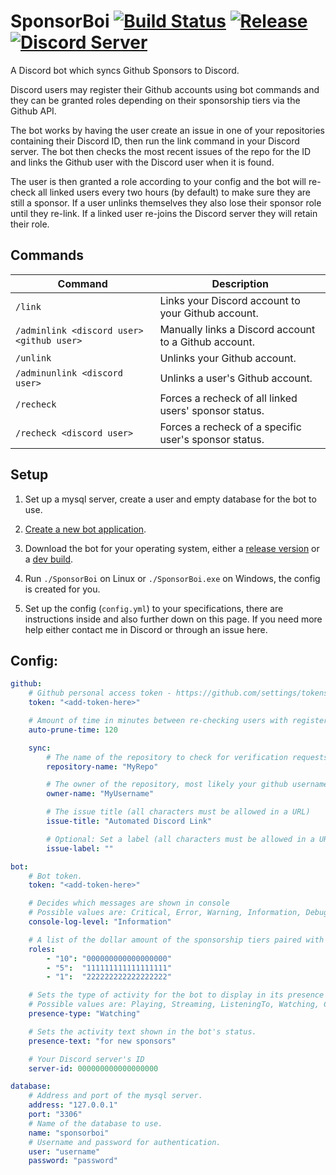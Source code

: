 # SponsorBoi [![Build Status](https://jenkins.karlofduty.com/job/CI/job/SponsorBoi/job/master/badge/icon)](https://jenkins.karlofduty.com/blue/organizations/jenkins/CI%2FSponsorBoi/activity) <!--[![Downloads](https://img.shields.io/github/downloads/KarlOfDuty/SponsorBoi/total.svg)](https://github.com/KarlOfDuty/SponsorBoi/releases)--> [![Release](https://img.shields.io/github/release/KarlofDuty/SponsorBoi.svg)](https://github.com/KarlOfDuty/SponsorBoi/releases) [![Discord Server](https://img.shields.io/discord/430468637183442945.svg?label=discord)](https://discord.gg/C5qMvkj)
A Discord bot which syncs Github Sponsors to Discord.

Discord users may register their Github accounts using bot commands and they can be granted roles depending on their sponsorship tiers via the Github API.

The bot works by having the user create an issue in one of your repositories containing their Discord ID, then run the link command in your Discord server. The bot then checks the most recent issues of the repo for the ID and links the Github user with the Discord user when it is found.

The user is then granted a role according to your config and the bot will re-check all linked users every two hours (by default) to make sure they are still a sponsor. If a user unlinks themselves they also lose their sponsor role until they re-link. If a linked user re-joins the Discord server they will retain their role.

## Commands

| Command | Description |
|--- |---- |
| `/link` | Links your Discord account to your Github account. |
| `/adminlink <discord user> <github user>` | Manually links a Discord account to a Github account. |
| `/unlink` | Unlinks your Github account. |
| `/adminunlink <discord user>` | Unlinks a user's Github account. |
| `/recheck` | Forces a recheck of all linked users' sponsor status. |
| `/recheck <discord user>` | Forces a recheck of a specific user's sponsor status. |

## Setup

1. Set up a mysql server, create a user and empty database for the bot to use.

2. [Create a new bot application](https://discordpy.readthedocs.io/en/latest/discord.html).

3. Download the bot for your operating system, either a [release version](https://github.com/KarlOfDuty/SponsorBoi/releases) or a [dev build](https://jenkins.karlofduty.com/blue/organizations/jenkins/SponsorBoi/activity).

4. Run `./SponsorBoi` on Linux or `./SponsorBoi.exe` on Windows, the config is created for you.

5. Set up the config (`config.yml`) to your specifications, there are instructions inside and also further down on this page. If you need more help either contact me in Discord or through an issue here.

## Config:
```yaml
github:
    # Github personal access token - https://github.com/settings/tokens - Requires 'read:org' permission (and maybe 'read:user'?) to fetch sponsors.
    token: "<add-token-here>"

    # Amount of time in minutes between re-checking users with registered roles, recommended to keep high. Set to 0 to disable alltogether.
    auto-prune-time: 120

    sync:
        # The name of the repository to check for verification requests, must be owned by the same user as the token above.
        repository-name: "MyRepo"

        # The owner of the repository, most likely your github username
        owner-name: "MyUsername"

        # The issue title (all characters must be allowed in a URL)
        issue-title: "Automated Discord Link"

        # Optional: Set a label (all characters must be allowed in a URL)
        issue-label: ""

bot:
    # Bot token.
    token: "<add-token-here>"

    # Decides which messages are shown in console
    # Possible values are: Critical, Error, Warning, Information, Debug.
    console-log-level: "Information"

    # A list of the dollar amount of the sponsorship tiers paired with corresponding role ids.
    roles:
        - "10": "000000000000000000"
        - "5":  "111111111111111111"
        - "1":  "222222222222222222"

    # Sets the type of activity for the bot to display in its presence status.
    # Possible values are: Playing, Streaming, ListeningTo, Watching, Competing.
    presence-type: "Watching"

    # Sets the activity text shown in the bot's status.
    presence-text: "for new sponsors"

    # Your Discord server's ID
    server-id: 000000000000000000

database:
    # Address and port of the mysql server.
    address: "127.0.0.1"
    port: "3306"
    # Name of the database to use.
    name: "sponsorboi"
    # Username and password for authentication.
    user: "username"
    password: "password"
```
